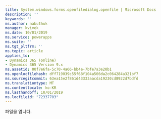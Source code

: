 ```yaml
---
title: System.windows.forms.openfiledialog.openfile | Microsoft Docs
description: ''
keywords: ''
ms.author: nabuthuk
manager: kvivek
ms.date: 10/01/2019
ms.service: powerapps
ms.suite: ''
ms.tgt_pltfrm: ''
ms.topic: article
applies_to:
- Dynamics 365 (online)
- Dynamics 365 Version 9.x
ms.assetid: 00f7e6fa-5c70-4a66-bb4e-7bfe7a3e20b1
ms.openlocfilehash: dff719039c55f68f104a506da2c064284a321bf7
ms.sourcegitcommit: 63ea15e2f861d43333aacda19230cd8922d7bdfd
ms.translationtype: MT
ms.contentlocale: ko-KR
ms.lasthandoff: 10/01/2019
ms.locfileid: "72337703"
---
```

파일을 엽니다.
